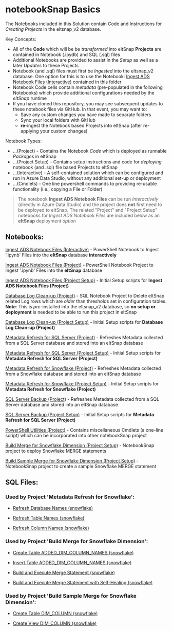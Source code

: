 # notebookSnap Basics

The Notebooks included in this Solution contain Code and Instructions for _Creating Projects_ in the eltsnap_v2 database.

Key Concepts:

- All of the **Code** which will be be _transformed_ into eltSnap **Projects** are contained in Notebook (.ipydb) and SQL (.sql) files
- Additional Notebooks are provided to assist in the _Setup_ as well as a later _Updates_ to these Projects
- Notebook (and .sql) files must first be _Ingested_ into the eltsnap_v2 database. One option for this is to use the Notebook: [Ingest ADS Notebook Files (Interactive)](ingest_ads_notebook_files_interactive.ipynb) contained in this folder
- Notebook Code cells contain _metadata_ (pre-populated in the following Notebooks) which provide additional configurations needed by the _eltSnap_ runtime
- If you have cloned this repository, you may see subsequent updates to these notebook files via GitHub. In that event, you may want to:
    - Save any custom changes you have made to separate folders
    - Sync your local folders with GitHub
    - **re**-ingest the Notebook based Projects into eltSnap (after re-applying your custom changes)

Notebook Types:

- ...(Project) - Contains the Notebook _Code_ which is deployed as runnable _Packages_ in eltSnap
- ...(Project Setup) - Contains setup instructions and code for _deploying_ notebook (and .sql) file based Projects to eltSnap
- ...(Interactive) - A self-contained solution which can be configured and run in Azure Data Studio, without any additional set-up or deployment 
- ...(Cmdlets) - One line powershell commands to providing re-usable functionality (i.e., copying a File or Folder)

> The notebook **Ingest ADS Notebook Files** can be run _Interactively_ (directly in Azure Data Studio) and the project does **not** first need to be deployed to eltSnap. The related "Project" and "Project Setup" notebooks for _Ingest ADS Notebook Files_ are included below as an **eltSnap** deployment _option_

## Notebooks:

[Ingest ADS Notebook Files (Interactive)](ingest_ads_notebook_files_interactive.ipynb) - PowerShell Notebook to Ingest '.ipynb' Files into the **eltSnap** database **interactively**

[Ingest ADS Notebook Files (Project)](ingest_ads_notebook_files_project.ipynb) - PowerShell Notebook Project to Ingest '.ipynb' Files into the **eltSnap** database

[Ingest ADS Notebook Files (Project Setup)](ingest_ads_notebook_files_project_setup.ipynb) - Initial Setup scripts for **Ingest ADS Notebook Files (Project)**

[Database Log Clean-up (Project)](database_log_cleanup_project.ipynb) - SQL Notebook Project to Delete eltSnap related Log rows which are _older_ than thresholds set in configuration tables. **Note**: This is _pre_-installed into the eltsnap_v2 database, so **no setup or deployment** is needed to be able to run this project in eltSnap

[Database Log Clean-up (Project Setup)](database_log_cleanup_project_setup.ipynb) - Initial Setup scripts for **Database Log Clean-up (Project)**

[Metadata Refresh for SQL Server (Project)](metadata_refresh_for_sql_server_project.ipynb) - Refreshes Metadata collected from a SQL Server database and stored into an eltSnap database

[Metadata Refresh for SQL Server (Project Setup)](metadata_refresh_for_sql_server_project_setup.ipynb) - Initial Setup scripts for **Metadata Refresh for SQL Server (Project)**

[Metadata Refresh for Snowflake (Project)](metadata_refresh_for_snowflake_project.ipynb) - Refreshes Metadata collected from a Snowflake database and stored into an eltSnap database

[Metadata Refresh for Snowflake (Project Setup)](metadata_refresh_for_snowflake_project_setup.ipynb) - Initial Setup scripts for **Metadata Refresh for Snowflake (Project)**

[SQL Server Backup (Project)](sql_server_backup_project.ipynb) - Refreshes Metadata collected from a SQL Server database and stored into an eltSnap database

[SQL Server Backup (Project Setup)](sql_server_backup_project_setup.ipynb) - Initial Setup scripts for **Metadata Refresh for SQL Server (Project)**

[PowerShell Utilities (Project)](powershell_utilities.ipynb) - Contains miscellaneous Cmdlets (a one-line script) which can be incorporated into other notebookSnap project

[Build Merge for Snowflake Dimension (Project Setup)](build_merge_for_dimension_snowflake.ipynb) - NotebookSnap project to deploy Snowflake MERGE statements

[Build Sample Merge for Snowflake Dimension (Project Setup)](build_sample_merge_for_dimension_snowflake_project_setup.ipynb) - NotebookSnap project to create a sample Snowflake MERGE statement

## SQL Files:

### Used by Project 'Metadata Refresh for Snowflake':

- [Refresh Database Names (snowflake)](refresh_database_names_snowflake.sql)

- [Refresh Table Names (snowflake)](refresh_table_names_snowflake.sql) 

- [Refresh Column Names (snowflake)](refresh_column_names_snowflake.sql)

### Used by Project 'Build Merge for Snowflake Dimension':

- [Create Table ADDED_DIM_COLUMN_NAMES (snowflake)](added_dim_column_names_snowflake_create.sql)

- [Insert Table ADDED_DIM_COLUMN_NAMES (snowflake)](added_dim_column_names_snowflake_insert.sql)

- [Build and Execute Merge Statement (snowflake)](build_and_execute_merge_for_dimension_snowflake.sql)

- [Build and Execute Merge Statement with Self-Healing (snowflake)](build_and_execute_merge_for_dimension_dest_fix_snowflake.sql)

### Used by Project 'Build Sample Merge for Snowflake Dimension':

- [Create Table DIM_COLUMN (snowflake)](Create_DIM_COLUMN_Table.sql)

- [Create View DIM_COLUMN (snowflake)](Create_DIM_COLUMN_VIEW_as_src.sql)
